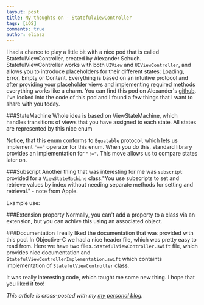 ```yaml
---
layout: post
title: My thoughts on - StatefulViewController
tags: [iOS]
comments: true
author: eliasz
---
```

I had a chance to play a little bit with a nice pod that is called StatefulViewController, created by Alexander Schuch. StatefulViewController works with both `UIView` and `UIViewController`, and allows you to introduce placeholders for their different states: Loading, Error, Empty or Content. Everything is based on an intuitive protocol and after providing your placeholder views and implementing required methods everything works like a charm. You can find this pod on Alexander's [github](https://github.com/aschuch/StatefulViewController). I've looked into the code of this pod and I found a few things that I want to share with you today.


###StateMachine
Whole idea is based on ViewStateMachine, which handles transitions of views that you have assigned to each state. All states are represented by this nice enum
<script src="https://gist.github.com/Eluss/3b3b2b78e7b286bc6e5c.js"></script>
Notice, that this enum conforms to `Equatable` protocol, which lets us implement `"=="` operator for this enum. When you do this, standard library provides an implementation for `"!="`. This move allows us to compare states later on.
<script src="https://gist.github.com/Eluss/f0672e20fa6690f7e492.js"></script>

###Subscript
Another thing that was interesting for me was `subscript` provided for a `ViewStateMachine` class."You use subscripts to set and retrieve values by index without needing separate methods for setting and retrieval." - note from Apple.
<script src="https://gist.github.com/Eluss/8d3920fa7b3878a8f105.js"></script>

Example use: 
<script src="https://gist.github.com/Eluss/1bc3e208110fd3e86ebf.js"></script>


###Extension property 
Normally, you can't add a property to a class via an extension, but you can achive this using an associated object.
<script src="https://gist.github.com/Eluss/1586b4a35898a136bc56.js"></script>

###Documentation
I really liked the documentation that was provided with this pod. In Objective-C we had a nice header file, which was pretty easy to read from. Here we have two files. `StatefulViewController.swift` file, which provides nice documentation and `StatefulViewControllerImplementation.swift` which containts implementation of `StatefulViewController` class.

It was really interesting code, which taught me some new thing. I hope that you liked it too!


*This article is cross-posted with my [my personal blog](http://eluss.github.io/).*
